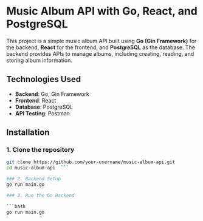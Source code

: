 # Music Album API with Go, React, and PostgreSQL

This project is a simple music album API built using **Go (Gin Framework)** for the backend, **React** for the frontend, and **PostgreSQL** as the database. The backend provides APIs to manage albums, including creating, reading, and storing album information.

## Technologies Used

- **Backend**: Go, Gin Framework
- **Frontend**: React
- **Database**: PostgreSQL
- **API Testing**: Postman

## Installation

### 1. Clone the repository

```bash
git clone https://github.com/your-username/music-album-api.git
cd music-album-api  ```

### 2. Backend Setup
go run main.go

### 3. Run the Go Backend

```bash
go run main.go
